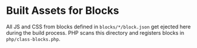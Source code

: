 # Built Assets for Blocks

All JS and CSS from blocks defined in `blocks/*/block.json` get ejected here during the build process. PHP scans this directory and registers blocks in `php/class-blocks.php`.
